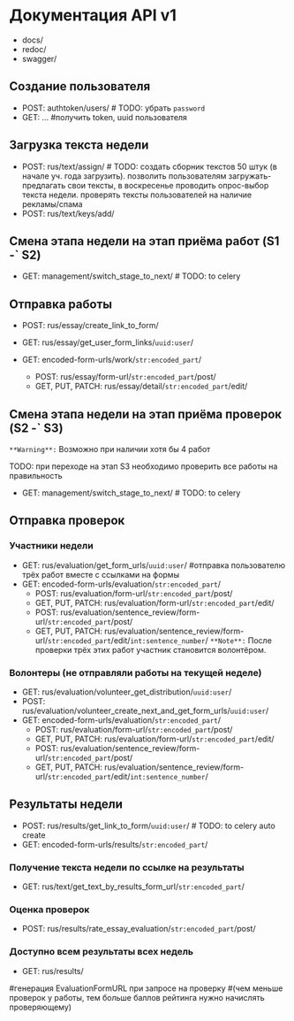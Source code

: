 # Документация API v1

- docs/
- redoc/
- swagger/


## Создание пользователя
- POST: authtoken/users/ # TODO: убрать `password`
- GET: ... #получить token, uuid пользователя


## Загрузка текста недели
- POST: rus/text/assign/ # TODO: создать сборник текстов 50 штук (в начале уч. года загрузить). позволить пользователям загружать-предлагать свои тексты, в воскресенье проводить опрос-выбор текста недели. проверять тексты пользователей на наличие рекламы/спама
- POST: rus/text/keys/add/


## Смена этапа недели на этап приёма работ (S1 -` S2)
- GET: management/switch_stage_to_next/ # TODO: to celery


## Отправка работы
- POST: rus/essay/create_link_to_form/
- GET: rus/essay/get_user_form_links/`uuid:user`/

- GET: encoded-form-urls/work/`str:encoded_part`/
  - POST: rus/essay/form-url/`str:encoded_part`/post/
  - GET, PUT, PATCH: rus/essay/detail/`str:encoded_part`/edit/


## Смена этапа недели на этап приёма проверок (S2 -` S3)
` **Warning**:
` Возможно при наличии хотя бы 4 работ

TODO: при переходе на этап S3 необходимо проверить все работы на правильность
- GET: management/switch_stage_to_next/ # TODO: to celery


## Отправка проверок
### Участники недели
- GET: rus/evaluation/get_form_urls/`uuid:user`/ #отправка пользователю трёх работ вместе с ссылками на формы
- GET: encoded-form-urls/evaluation/`str:encoded_part`/
  - POST: rus/evaluation/form-url/`str:encoded_part`/post/
  - GET, PUT, PATCH: rus/evaluation/form-url/`str:encoded_part`/edit/
  - POST: rus/evaluation/sentence_review/form-url/`str:encoded_part`/post/
  - GET, PUT, PATCH: rus/evaluation/sentence_review/form-url/`str:encoded_part`/edit/`int:sentence_number`/
` **Note**:
` После проверки трёх этих работ участник становится волонтёром.

### Волонтеры (не отправляли работы на текущей неделе)
- GET: rus/evaluation/volunteer_get_distribution/`uuid:user`/
- POST: rus/evaluation/volunteer_create_next_and_get_form_urls/`uuid:user`/
- GET: encoded-form-urls/evaluation/`str:encoded_part`/
  - POST: rus/evaluation/form-url/`str:encoded_part`/post/
  - GET, PUT, PATCH: rus/evaluation/form-url/`str:encoded_part`/edit/
  - POST: rus/evaluation/sentence_review/form-url/`str:encoded_part`/post/
  - GET, PUT, PATCH: rus/evaluation/sentence_review/form-url/`str:encoded_part`/edit/`int:sentence_number`/


## Результаты недели
- POST: rus/results/get_link_to_form/`uuid:user`/ # TODO: to celery auto create
- GET: encoded-form-urls/results/`str:encoded_part`/

### Получение текста недели по ссылке на результаты
- GET: rus/text/get_text_by_results_form_url/`str:encoded_part`/

### Оценка проверок
- POST: rus/results/rate_essay_evaluation/`str:encoded_part`/post/

### Доступно всем результаты всех недель
- GET: rus/results/


#генерация EvaluationFormURL при запросе на проверку
#(чем меньше проверок у работы, тем больше баллов рейтинга нужно начислять проверяющему)
